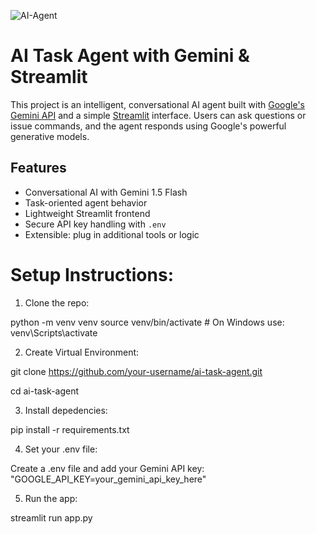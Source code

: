 ![AI-Agent](https://github.com/user-attachments/assets/b1fc1421-fcd8-486f-80dd-60a3e57dbc11)
# AI Task Agent with Gemini & Streamlit

This project is an intelligent, conversational AI agent built with [Google's Gemini API](https://ai.google.dev/) and a simple [Streamlit](https://streamlit.io/) interface. Users can ask questions or issue commands, and the agent responds using Google's powerful generative models.

## Features

- Conversational AI with Gemini 1.5 Flash
- Task-oriented agent behavior
- Lightweight Streamlit frontend
- Secure API key handling with `.env`
- Extensible: plug in additional tools or logic


# Setup Instructions:
1) Clone the repo:




python -m venv venv
source venv/bin/activate  # On Windows use: venv\Scripts\activate





2) Create Virtual Environment:

git clone https://github.com/your-username/ai-task-agent.git

cd ai-task-agent





3) Install depedencies:

pip install -r requirements.txt





4) Set your .env file:

Create a .env file and add your Gemini API key:
"GOOGLE_API_KEY=your_gemini_api_key_here"





5) Run the app:


streamlit run app.py


